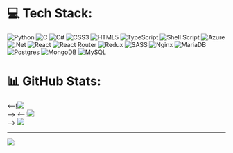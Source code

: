 # 💻 Tech Stack:
![Python](https://img.shields.io/badge/python-%2314354C.svg?style=for-the-badge&logo=python&logoColor=white&borderRadius=50) ![C](https://img.shields.io/badge/c-%2300599C.svg?style=for-the-badge&logo=c&logoColor=white&borderRadius=50) ![C#](https://img.shields.io/badge/c%23-%23239120.svg?style=for-the-badge&logo=c-sharp&logoColor=white&borderRadius=50) ![CSS3](https://img.shields.io/badge/css3-%231572B6.svg?style=for-the-badge&logo=css3&logoColor=white&borderRadius=50) ![HTML5](https://img.shields.io/badge/html5-%23E34F26.svg?style=for-the-badge&logo=html5&logoColor=white&borderRadius=50) ![TypeScript](https://img.shields.io/badge/typescript-%23007ACC.svg?style=for-the-badge&logo=typescript&logoColor=white&borderRadius=50) ![Shell Script](https://img.shields.io/badge/shell_script-%23121011.svg?style=for-the-badge&logo=gnu-bash&logoColor=white&borderRadius=50) ![Azure](https://img.shields.io/badge/azure-%230072C6.svg?style=for-the-badge&logo=azure-devops&logoColor=white&borderRadius=50) ![.Net](https://img.shields.io/badge/.NET-5C2D91?style=for-the-badge&logo=.net&logoColor=white&borderRadius=50) ![React](https://img.shields.io/badge/react-%2320232a.svg?style=for-the-badge&logo=react&logoColor=%2361DAFB&borderRadius=50) ![React Router](https://img.shields.io/badge/React_Router-CA4245?style=for-the-badge&logo=react-router&logoColor=white&borderRadius=50) ![Redux](https://img.shields.io/badge/redux-%23593d88.svg?style=for-the-badge&logo=redux&logoColor=white&borderRadius=50) ![SASS](https://img.shields.io/badge/SASS-hotpink.svg?style=for-the-badge&logo=SASS&logoColor=white&borderRadius=50) ![Nginx](https://img.shields.io/badge/nginx-%23009639.svg?style=for-the-badge&logo=nginx&logoColor=white&borderRadius=50) ![MariaDB](https://img.shields.io/badge/MariaDB-003545?style=for-the-badge&logo=mariadb&logoColor=white&borderRadius=50) ![Postgres](https://img.shields.io/badge/postgres-%23316192.svg?style=for-the-badge&logo=postgresql&logoColor=white&borderRadius=50) ![MongoDB](https://img.shields.io/badge/MongoDB-%234ea94b.svg?style=for-the-badge&logo=mongodb&logoColor=white&borderRadius=50) ![MySQL](https://img.shields.io/badge/mysql-%2300f.svg?style=for-the-badge&logo=mysql&logoColor=white&borderRadius=50)  

# 📊 GitHub Stats:
<--!![](https://github-readme-stats.vercel.app/api?username=dwarfsuomalainen&theme=dark&hide_border=false&include_all_commits=false&count_private=false)<br/>  -->
<--!![](https://github-readme-streak-stats.herokuapp.com/?user=dwarfsuomalainen&theme=dark&hide_border=false)<br/>  -->
![](https://github-readme-stats.vercel.app/api/top-langs/?username=dwarfsuomalainen&theme=dark&hide_border=false&include_all_commits=false&count_private=false&layout=compact)  

---  
[![](https://visitcount.itsvg.in/api?id=dwarfsuomalainen&icon=0&color=0)](https://visitcount.itsvg.in)  
